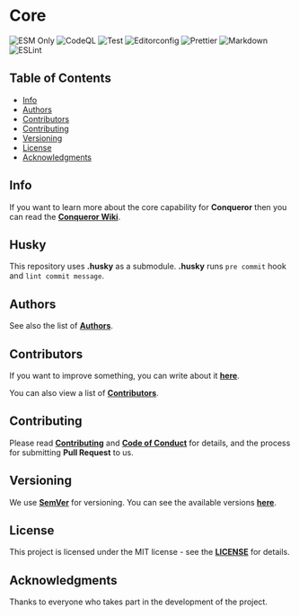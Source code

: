 # Core

![ESM Only](https://img.shields.io/badge/ESM-only-gray?labelColor=fe0)
![CodeQL](https://img.shields.io/github/actions/workflow/status/Conqueror-Site-Builder/core/codeql.yml?label=CodeQL)
![Test](https://img.shields.io/github/actions/workflow/status/Conqueror-Site-Builder/core/mocha.yml?label=Test)
![Editorconfig](https://img.shields.io/github/actions/workflow/status/Conqueror-Site-Builder/core/editorconfig.yml?label=Editorconfig)
![Prettier](https://img.shields.io/github/actions/workflow/status/Conqueror-Site-Builder/core/prettier.yml?label=Prettier)
![Markdown](https://img.shields.io/github/actions/workflow/status/Conqueror-Site-Builder/core/markdown.yml?label=Markdown)
![ESLint](https://img.shields.io/github/actions/workflow/status/Conqueror-Site-Builder/core/eslint.yml?label=ESLint)

## Table of Contents

-   [Info](#info)
-   [Authors](#authors)
-   [Contributors](#contributors)
-   [Contributing](#contributing)
-   [Versioning](#versioning)
-   [License](#license)
-   [Acknowledgments](#acknowledgments)

## Info

If you want to learn more about the core capability for **Conqueror**
then you can read the
[**Conqueror Wiki**](https://github.com/Conqueror-Site-Builder/conqueror/wiki).

## Husky

This repository uses **.husky** as a submodule.
**.husky** runs `pre commit` hook and `lint commit message`.

## Authors

See also the list of [**Authors**](AUTHORS.md).

## Contributors

If you want to improve something, you can write about it
[**here**](https://github.com/Conqueror-Site-Builder/core/issues/new/choose).

You can also view a list of [**Contributors**](CONTRIBUTORS.md).

## Contributing

Please read [**Contributing**](CONTRIBUTING.md)
and [**Code of Conduct**](CODE_OF_CONDUCT.md) for details,
and the process for submitting **Pull Request** to us.

## Versioning

We use [**SemVer**](https://semver.org) for versioning.
You can see the available versions
[**here**](https://github.com/Conqueror-Site-Builder/core/tags).

## License

This project is licensed under the MIT license - see the
[**LICENSE**](LICENSE) for details.

## Acknowledgments

Thanks to everyone who takes part in the development of the project.
